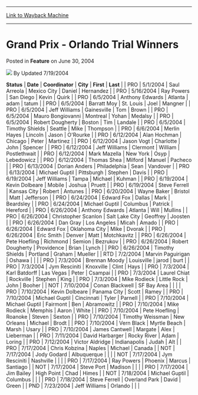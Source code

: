 
---
[Link to Wayback Machine](https://web.archive.org/web/20220816222030/https://magic.wizards.com/en/articles/archive/feature/grand-prix-orlando-trial-winners-2004-06-30)

[_metadata_:wayback_url]:- "https://magic.wizards.com/en/articles/archive/feature/grand-prix-orlando-trial-winners-2004-06-30"
[_metadata_:wayback_raw_url]:- "https://web.archive.org/web/20220816222030id_/https://magic.wizards.com/en/articles/archive/feature/grand-prix-orlando-trial-winners-2004-06-30"
[_metadata_:wayback_capture_timestamp]:- "2022-08-16 22:20:30+00:00"
[_metadata_:description]:- "StatusDateCoordinatorCityFirstLast PRO5/1/2004Saul ArreolaMexico CityDanielHernandezPRO5/16/2004Ray PowersSan DiegoKevinQuirkPRO6/5/2004Anthony EdwardsAtlantaadamtatumPRO6/5/2004Barratt MoySt."
[_metadata_:generator]:- "Drupal 7 (http://drupal.org)"
---


Grand Prix - Orlando Trial Winners
==================================



 Posted in **Feature**
 on June 30, 2004 






![](https://media.magic.wizards.com/styles/auth_small/public/generic-avatar-150_421.png)
By Updated 7/19/2004













 **Status** | **Date** | **Coordinator** | **City** | **First** | **Last** |
| PRO | 5/1/2004 | Saul Arreola | Mexico City | Daniel | Hernandez |
| PRO | 5/16/2004 | Ray Powers | San Diego | Kevin | Quirk |
| PRO | 6/5/2004 | Anthony Edwards | Atlanta | adam | tatum |
| PRO | 6/5/2004 | Barratt Moy | St. Louis | Joel | Mangner |
| PRO | 6/5/2004 | Jeff Williams | Gainesville | Tom | Brown |
| PRO | 6/5/2004 | Mauro Bongiovanni | Montreal | Yohan | Medalsy |
| PRO | 6/5/2004 | Robert Dougherty | Boston | Tim | Landale |
| PRO | 6/5/2004 | Timothy Shields | Seattle | Mike | Thompson |
| PRO | 6/6/2004 | Merlin Hayes | Lincoln | Jason | O'Rourke |
| PRO | 6/12/2004 | Alan Hochman | Chicago | Peter | Martinez |
| PRO | 6/12/2004 | Jason Vogt | Charlotte | John | Spencer |
| PRO | 6/12/2004 | Jeff Williams | Clermont | William | Postlethwait |
| PRO | 6/12/2004 | Mark Mazella | New York | Osyp | Lebedowicz |
| PRO | 6/12/2004 | Thomas Shea | Milford | Manuel | Pacheco |
| PRO | 6/13/2004 | Dorian Anders | Philadelphia | Sean | Vandover |
| PRO | 6/13/2004 | Michael Guptil | Pittsburgh | Stephen | Davis |
| PRO | 6/19/2004 | Jeff Williams | Tampa  | Michael | Kuhman |
| PRO | 6/19/2004 | Kevin Dolbeare | Mobile | Joshua | Pruett |
| PRO | 6/19/2004 | Steve Ferrell | Kansas City | Robert | Antunes |
| PRO | 6/20/2004 | Wayne Baker | Bristol | Matt | Jefferson |
| PRO | 6/24/2004 | Edward Fox | Dallas | Mark | Beardsley |
| PRO | 6/24/2004 | Michael Guptil | Columbus | Patrick | Hereford |
| PRO | 6/26/2004 | Anthony Edwards | Atlanta | Will  | Mullins |
| PRO | 6/26/2004 | Christopher Scanlon | Salt Lake City | Geoffrey | Joosten |
| PRO | 6/26/2004 | Dan Gray | Los Angeles | Micah | Amado |
| PRO | 6/26/2004 | Edward Fox | Oklahoma City | Mike | Dvorak |
| PRO | 6/26/2004 | Eric Smith | Denver | Matt | Motchkavitz |
| PRO | 6/26/2004 | Pete Hoefling | Richmond | Semion | Bezrukov |
| PRO | 6/26/2004 | Robert Dougherty | Providence | Brian | Lynch |
| PRO | 6/26/2004 | Timothy Shields | Portland | Graham | Mueller |
| RTD | 7/2/2004 | Marvin Paguirigan | Oshawa |  |  |
| PRO | 7/3/2004 | Brennan Moody | Louisville | jarod | burt |
| PRO | 7/3/2004 | Jym Resciniti | Knoxville | Clint | Hays |
| PRO | 7/3/2004 | Karl Batdorff | Las Vegas | Peter | Csampai |
| PRO | 7/3/2004 | Laurel Chiat | Rockville | Stephen | King |
| PRO | 7/3/2004 | Mike Rodieck | Little Rock | John | Booher |
| NOT | 7/10/2004 | Conan Blackwell | SF Bay Area |  |  |
| PRO | 7/10/2004 | Kevin Dolbeare | Panama City | Scott | Ramey |
| PRO | 7/10/2004 | Michael Guptil | Cincinnati | Tyler | Parnell |
| PRO | 7/10/2004 | Michael Guptil | Fairmont | Ben | Abramowitz |
| PRO | 7/10/2004 | Mike Rodieck | Memphis | Aaron | White |
| PRO | 7/10/2004 | Pete Hoefling | Roanoke | Steven | Sexton |
| PRO | 7/10/2004 | Timothy Weissman | New Orleans | Michael | Brodt |
| PRO | 7/10/2004 | Vern Black | Myrtle Beach | Marsh | Usary |
| PRO | 7/10/2004 | James Cantwell | Margate | Alex | Lieberman |
| PRO | 7/11/2004 | David Harbarger | Rocky River | Adam | Loring |
| PRO | 7/12/2004 | Victor Aldridge | Indianapolis | Judah | Alt |
| PRO | 7/17/2004 | Chris Kobzina | Naples | Michael | Canada |
| NOT | 7/17/2004 | Jody Godard | Albuquerque |  |  |
| NOT | 7/17/2004 | Jym Resciniti | Nashville |  |  |
| PRO | 7/17/2004 | Ray Powers | Phoenix | Marcus | Santiago |
| NOT | 7/17/2004 | Steve Port | Madison |  |  |
| PRO | 7/17/2004 | Jim Bailey | High Point | Chad | Himes |
| NOT | 7/18/2004 | Michael Guptil | Columbus |  |  |
| PRO | 7/18/2004 | Steve Ferrell | Overland Park | David | Green |
| PND | 7/23/2004 | Jeff Williams | Orlando |  |  |







